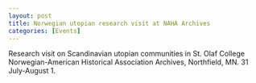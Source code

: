 ```yaml
---
layout: post
title: Norwegian utopian research visit at NAHA Archives
categories: [Events]
---
```

Research visit on Scandinavian utopian communities in St. Olaf College Norwegian-American Historical Association Archives, Northfield, MN. 31 July-August 1.
